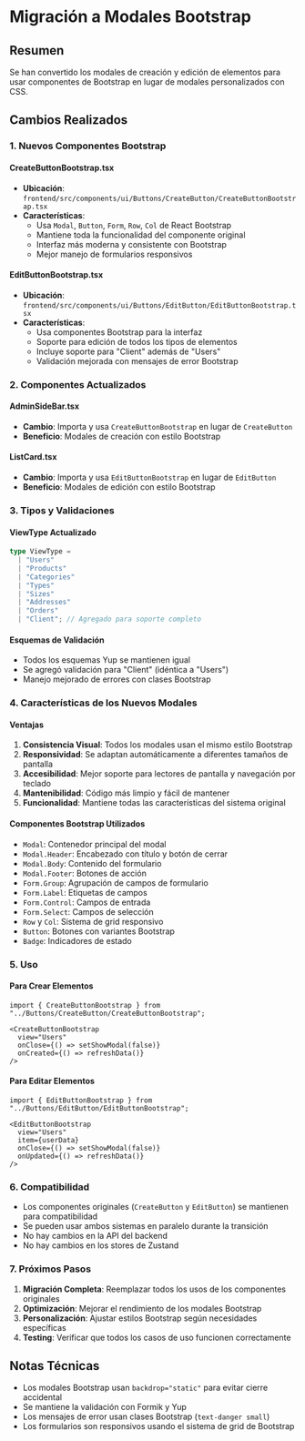 # Migración a Modales Bootstrap

## Resumen

Se han convertido los modales de creación y edición de elementos para usar componentes de Bootstrap en lugar de modales personalizados con CSS.

## Cambios Realizados

### 1. Nuevos Componentes Bootstrap

#### CreateButtonBootstrap.tsx
- **Ubicación**: `frontend/src/components/ui/Buttons/CreateButton/CreateButtonBootstrap.tsx`
- **Características**:
  - Usa `Modal`, `Button`, `Form`, `Row`, `Col` de React Bootstrap
  - Mantiene toda la funcionalidad del componente original
  - Interfaz más moderna y consistente con Bootstrap
  - Mejor manejo de formularios responsivos

#### EditButtonBootstrap.tsx
- **Ubicación**: `frontend/src/components/ui/Buttons/EditButton/EditButtonBootstrap.tsx`
- **Características**:
  - Usa componentes Bootstrap para la interfaz
  - Soporte para edición de todos los tipos de elementos
  - Incluye soporte para "Client" además de "Users"
  - Validación mejorada con mensajes de error Bootstrap

### 2. Componentes Actualizados

#### AdminSideBar.tsx
- **Cambio**: Importa y usa `CreateButtonBootstrap` en lugar de `CreateButton`
- **Beneficio**: Modales de creación con estilo Bootstrap

#### ListCard.tsx
- **Cambio**: Importa y usa `EditButtonBootstrap` en lugar de `EditButton`
- **Beneficio**: Modales de edición con estilo Bootstrap

### 3. Tipos y Validaciones

#### ViewType Actualizado
```typescript
type ViewType =
  | "Users"
  | "Products"
  | "Categories"
  | "Types"
  | "Sizes"
  | "Addresses"
  | "Orders"
  | "Client"; // Agregado para soporte completo
```

#### Esquemas de Validación
- Todos los esquemas Yup se mantienen igual
- Se agregó validación para "Client" (idéntica a "Users")
- Manejo mejorado de errores con clases Bootstrap

### 4. Características de los Nuevos Modales

#### Ventajas
1. **Consistencia Visual**: Todos los modales usan el mismo estilo Bootstrap
2. **Responsividad**: Se adaptan automáticamente a diferentes tamaños de pantalla
3. **Accesibilidad**: Mejor soporte para lectores de pantalla y navegación por teclado
4. **Mantenibilidad**: Código más limpio y fácil de mantener
5. **Funcionalidad**: Mantiene todas las características del sistema original

#### Componentes Bootstrap Utilizados
- `Modal`: Contenedor principal del modal
- `Modal.Header`: Encabezado con título y botón de cerrar
- `Modal.Body`: Contenido del formulario
- `Modal.Footer`: Botones de acción
- `Form.Group`: Agrupación de campos de formulario
- `Form.Label`: Etiquetas de campos
- `Form.Control`: Campos de entrada
- `Form.Select`: Campos de selección
- `Row` y `Col`: Sistema de grid responsivo
- `Button`: Botones con variantes Bootstrap
- `Badge`: Indicadores de estado

### 5. Uso

#### Para Crear Elementos
```tsx
import { CreateButtonBootstrap } from "../Buttons/CreateButton/CreateButtonBootstrap";

<CreateButtonBootstrap
  view="Users"
  onClose={() => setShowModal(false)}
  onCreated={() => refreshData()}
/>
```

#### Para Editar Elementos
```tsx
import { EditButtonBootstrap } from "../Buttons/EditButton/EditButtonBootstrap";

<EditButtonBootstrap
  view="Users"
  item={userData}
  onClose={() => setShowModal(false)}
  onUpdated={() => refreshData()}
/>
```

### 6. Compatibilidad

- Los componentes originales (`CreateButton` y `EditButton`) se mantienen para compatibilidad
- Se pueden usar ambos sistemas en paralelo durante la transición
- No hay cambios en la API del backend
- No hay cambios en los stores de Zustand

### 7. Próximos Pasos

1. **Migración Completa**: Reemplazar todos los usos de los componentes originales
2. **Optimización**: Mejorar el rendimiento de los modales Bootstrap
3. **Personalización**: Ajustar estilos Bootstrap según necesidades específicas
4. **Testing**: Verificar que todos los casos de uso funcionen correctamente

## Notas Técnicas

- Los modales Bootstrap usan `backdrop="static"` para evitar cierre accidental
- Se mantiene la validación con Formik y Yup
- Los mensajes de error usan clases Bootstrap (`text-danger small`)
- Los formularios son responsivos usando el sistema de grid de Bootstrap 